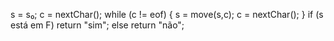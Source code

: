 s = s₀;
c = nextChar();
while (c != eof) {
    s = move(s,c);
    c = nextChar();
}
if (s está em F) return "sim";
else return "não";